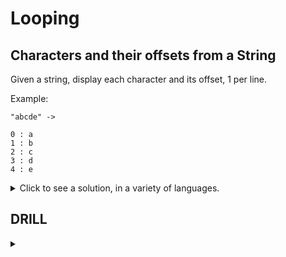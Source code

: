 # Looping

## Characters and their offsets from a String

Given a string, display each character and its offset, 1 per line.

Example:
```text
"abcde" ->

0 : a
1 : b
2 : c
3 : d
4 : e
```

<details>
<summary>Click to see a solution, in a variety of languages.</summary>

Racket (Scheme):<br/>

<pre><code>
&gt; racket
Welcome to Racket v8.6 [cs].
&gt; (define s "abcde")
&gt; (for ([c s] [i (in-naturals)]) (printf "~a : ~a\n" i c))
0 : a
1 : b
2 : c
3 : d
4 : e
</code></pre>

Elixir:<br/>

<code>
iex> s = "abcde"
iex> s |>
...>   String.graphemes() |>
...>   Enum.with_index() |>
...>   Enum.map(fn {c, i} -> "#{i} : #{c}" end) |>
...>   Enum.join("\n") |>
...>   IO.puts()
0 : a
1 : b
2 : c
3 : d
4 : e
:ok
</code>

Python:<br/>

<code>
&gt;&gt;&gt; s = "abcde"
&gt;&gt;&gt; i = 0
&gt;&gt;&gt; for c in s:
...   print(f"{i} : {c}")
...   i += 1
...
0 : a
1 : b
2 : c
3 : d
4 : e
</code>

</details>








## DRILL

<details>
<summary></summary>

</details>
